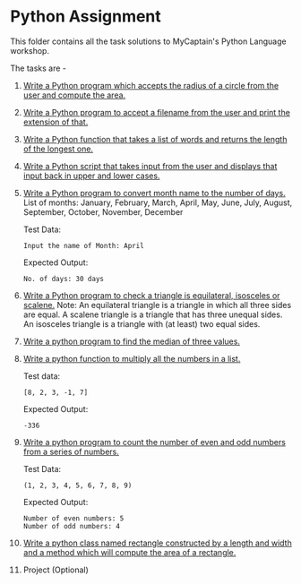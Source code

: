 # Python Assignment

This folder contains all the task solutions to MyCaptain's Python Language workshop.

The tasks are -

1. [Write a Python program which accepts the radius of a circle from the user and compute the area.](task1.py)

2. [Write a Python program to accept a filename from the user and print the extension of that.](task2.py)

3. [Write a Python function that takes a list of words and returns the length of the longest one.](task3.py)

4. [Write a Python script that takes input from the user and displays that input back in upper and lower cases.](task4.py)

5. [Write a Python program to convert month name to the number of days.](task5.py)
   List of months: January, February, March, April, May, June, July, August, September, October, November, December

   Test Data:

   ```text
   Input the name of Month: April
   ```

   Expected Output:

   ```text
   No. of days: 30 days
   ```

6. [Write a Python program to check a triangle is equilateral, isosceles or scalene.](task6.py)
   Note:
   An equilateral triangle is a triangle in which all three sides are equal.
   A scalene triangle is a triangle that has three unequal sides.
   An isosceles triangle is a triangle with (at least) two equal sides.

7. [Write a python program to find the median of three values.](task7.py)

8. [Write a python function to multiply all the numbers in a list.](task8.py)

   Test data:

   ```text
   [8, 2, 3, -1, 7]
   ```

   Expected Output:

   ```text
   -336
   ```

9. [Write a python program to count the number of even and odd numbers from a series of numbers.](task9.py)

   Test Data:

   ```text
   (1, 2, 3, 4, 5, 6, 7, 8, 9)
   ```

   Expected Output:

   ```text
   Number of even numbers: 5
   Number of odd numbers: 4
   ```

10. [Write a python class named rectangle constructed by a length and width and a method which will compute the area of a rectangle.](task10.py)

11. Project (Optional)
